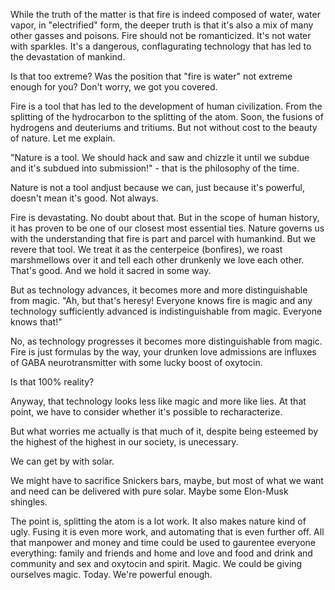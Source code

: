 While the truth of the matter is that fire is indeed composed of water,  water vapor, in "electrified" form, the deeper truth is that it's also a mix of many other gasses and poisons. Fire should not be romanticized. It's not water with sparkles. It's a dangerous, conflagurating technology that has led to the devastation of mankind.

Is that too extreme? Was the position that "fire is water" not extreme enough for you? Don't worry, we got you covered.

Fire is a tool that has led to the development of human civilization. From the splitting of the hydrocarbon to the splitting of the atom. Soon, the fusions of hydrogens and deuteriums and tritiums. But not without cost to the beauty of nature. Let me explain.

"Nature is a tool. We should hack and saw and chizzle it until we subdue and it's subdued into submission!" - that is the philosophy of the time.

Nature is not a tool andjust because we can, just because it's powerful, doesn't mean it's good. Not always.

Fire is devastating. No doubt about that. But in the scope of human history, it has proven to be one of our closest most essential ties. Nature governs us with the understanding that fire is part and parcel with humankind. But we revere that tool. We treat it as the centerpeice (bonfires), we roast marshmellows over it and tell each other drunkenly we love each other. That's good. And we hold it sacred in some way.

But as technology advances, it becomes more and more distinguishable from magic. "Ah, but that's heresy! Everyone knows fire is magic and any technology sufficiently advanced is indistinguishable from magic. Everyone knows that!"

No, as technology progresses it becomes more distinguishable from magic. Fire is just formulas by the way, your drunken love admissions are influxes of GABA neurotransmitter with some lucky boost of oxytocin.

Is that 100% reality? 

Anyway, that technology looks less like magic and more like lies. At that point, we have to consider whether it's possible to recharacterize.

But what worries me actually is that much of it, despite being esteemed by the highest of the highest in our society, is unecessary.

We can get by with solar.

We might have to sacrifice Snickers bars, maybe, but most of what we want and need can be delivered with pure solar. Maybe some Elon-Musk shingles.

The point is, splitting the atom is a lot work. It also makes nature kind of ugly. Fusing it is even more work, and automating that is even further off. All that manpower and money and time could be used to gaurentee everyone everything: family and friends and home and love and food and drink and community and sex and oxytocin and spirit. Magic. We could be giving ourselves magic. Today. We're powerful enough.
